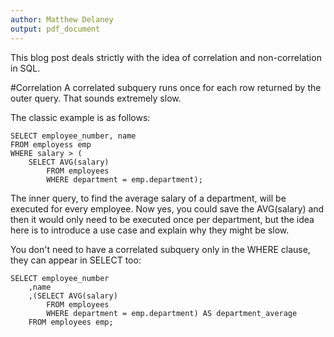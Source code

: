 ```yaml
---
author: Matthew Delaney
output: pdf_document
---
```


This blog post deals strictly with the idea of correlation and non-correlation in SQL.

#Correlation
A correlated subquery runs once for each row returned by the outer query. That sounds extremely slow.

The classic example is as follows:

```{SQL}
SELECT employee_number, name
FROM employess emp
WHERE salary > (
	SELECT AVG(salary)
		FROM employees
		WHERE department = emp.department);
```

The inner query, to find the average salary of a department, will be executed for every employee. Now yes, you could save the AVG(salary) and then it would only need to be executed once per department, but the idea here is to introduce a use case and explain why they might be slow.

You don't need to have a correlated subquery only in the WHERE clause, they can appear in SELECT too:

```{SQL}
SELECT employee_number
	,name
	,(SELECT AVG(salary)
		FROM employees
		WHERE department = emp.department) AS department_average
	FROM employees emp;
```


